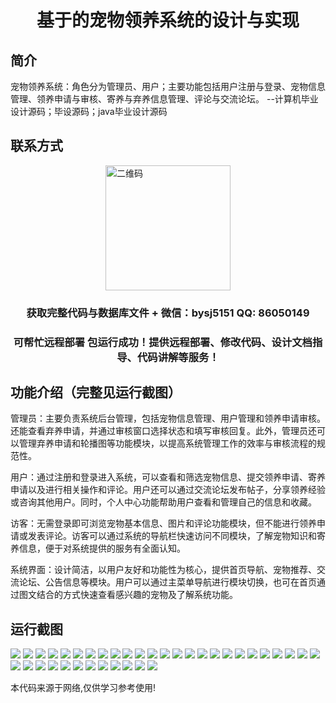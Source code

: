 <p><h1 align="center">基于的宠物领养系统的设计与实现</h1></p>

## 简介
宠物领养系统：角色分为管理员、用户；主要功能包括用户注册与登录、宠物信息管理、领养申请与审核、寄养与弃养信息管理、评论与交流论坛。    --计算机毕业设计源码；毕设源码；java毕业设计源码


## 联系方式
<img src="https://bs-1329754181.cos.ap-shanghai.myqcloud.com/wx.jpg" alt="二维码" style="display: block; margin: 0 auto;" width="200px">
<p><h3 align="center">获取完整代码与数据库文件 + 微信：bysj5151 QQ: 86050149</h3></p>
<p><h3 align="center">可帮忙远程部署 包运行成功！提供远程部署、修改代码、设计文档指导、代码讲解等服务！</h3></p>

## 功能介绍（完整见运行截图）
管理员：主要负责系统后台管理，包括宠物信息管理、用户管理和领养申请审核。还能查看弃养申请，并通过审核窗口选择状态和填写审核回复。此外，管理员还可以管理弃养申请和轮播图等功能模块，以提高系统管理工作的效率与审核流程的规范性。

用户：通过注册和登录进入系统，可以查看和筛选宠物信息、提交领养申请、寄养申请以及进行相关操作和评论。用户还可以通过交流论坛发布帖子，分享领养经验或咨询其他用户。同时，个人中心功能帮助用户查看和管理自己的信息和收藏。

访客：无需登录即可浏览宠物基本信息、图片和评论功能模块，但不能进行领养申请或发表评论。访客可以通过系统的导航栏快速访问不同模块，了解宠物知识和寄养信息，便于对系统提供的服务有全面认知。

系统界面：设计简洁，以用户友好和功能性为核心，提供首页导航、宠物推荐、交流论坛、公告信息等模块。用户可以通过主菜单导航进行模块切换，也可在首页通过图文结合的方式快速查看感兴趣的宠物及了解系统功能。


## 运行截图
![](https://bs-1329754181.cos.ap-shanghai.myqcloud.com/ssm/PetAdoptionSystem1/img/001.jpg)
![](https://bs-1329754181.cos.ap-shanghai.myqcloud.com/ssm/PetAdoptionSystem1/img/002.jpg)
![](https://bs-1329754181.cos.ap-shanghai.myqcloud.com/ssm/PetAdoptionSystem1/img/003.jpg)
![](https://bs-1329754181.cos.ap-shanghai.myqcloud.com/ssm/PetAdoptionSystem1/img/004.jpg)
![](https://bs-1329754181.cos.ap-shanghai.myqcloud.com/ssm/PetAdoptionSystem1/img/005.jpg)
![](https://bs-1329754181.cos.ap-shanghai.myqcloud.com/ssm/PetAdoptionSystem1/img/006.jpg)
![](https://bs-1329754181.cos.ap-shanghai.myqcloud.com/ssm/PetAdoptionSystem1/img/007.jpg)
![](https://bs-1329754181.cos.ap-shanghai.myqcloud.com/ssm/PetAdoptionSystem1/img/008.jpg)
![](https://bs-1329754181.cos.ap-shanghai.myqcloud.com/ssm/PetAdoptionSystem1/img/009.jpg)
![](https://bs-1329754181.cos.ap-shanghai.myqcloud.com/ssm/PetAdoptionSystem1/img/010.jpg)
![](https://bs-1329754181.cos.ap-shanghai.myqcloud.com/ssm/PetAdoptionSystem1/img/011.jpg)
![](https://bs-1329754181.cos.ap-shanghai.myqcloud.com/ssm/PetAdoptionSystem1/img/012.jpg)
![](https://bs-1329754181.cos.ap-shanghai.myqcloud.com/ssm/PetAdoptionSystem1/img/013.jpg)
![](https://bs-1329754181.cos.ap-shanghai.myqcloud.com/ssm/PetAdoptionSystem1/img/014.jpg)
![](https://bs-1329754181.cos.ap-shanghai.myqcloud.com/ssm/PetAdoptionSystem1/img/015.jpg)
![](https://bs-1329754181.cos.ap-shanghai.myqcloud.com/ssm/PetAdoptionSystem1/img/016.jpg)
![](https://bs-1329754181.cos.ap-shanghai.myqcloud.com/ssm/PetAdoptionSystem1/img/017.jpg)
![](https://bs-1329754181.cos.ap-shanghai.myqcloud.com/ssm/PetAdoptionSystem1/img/018.jpg)
![](https://bs-1329754181.cos.ap-shanghai.myqcloud.com/ssm/PetAdoptionSystem1/img/019.jpg)
![](https://bs-1329754181.cos.ap-shanghai.myqcloud.com/ssm/PetAdoptionSystem1/img/020.jpg)
![](https://bs-1329754181.cos.ap-shanghai.myqcloud.com/ssm/PetAdoptionSystem1/img/021.jpg)
![](https://bs-1329754181.cos.ap-shanghai.myqcloud.com/ssm/PetAdoptionSystem1/img/022.jpg)
![](https://bs-1329754181.cos.ap-shanghai.myqcloud.com/ssm/PetAdoptionSystem1/img/023.jpg)
![](https://bs-1329754181.cos.ap-shanghai.myqcloud.com/ssm/PetAdoptionSystem1/img/024.jpg)
![](https://bs-1329754181.cos.ap-shanghai.myqcloud.com/ssm/PetAdoptionSystem1/img/025.jpg)
![](https://bs-1329754181.cos.ap-shanghai.myqcloud.com/ssm/PetAdoptionSystem1/img/026.jpg)
![](https://bs-1329754181.cos.ap-shanghai.myqcloud.com/ssm/PetAdoptionSystem1/img/027.jpg)
![](https://bs-1329754181.cos.ap-shanghai.myqcloud.com/ssm/PetAdoptionSystem1/img/028.jpg)
![](https://bs-1329754181.cos.ap-shanghai.myqcloud.com/ssm/PetAdoptionSystem1/img/029.jpg)
![](https://bs-1329754181.cos.ap-shanghai.myqcloud.com/ssm/PetAdoptionSystem1/img/030.jpg)
![](https://bs-1329754181.cos.ap-shanghai.myqcloud.com/ssm/PetAdoptionSystem1/img/031.jpg)
![](https://bs-1329754181.cos.ap-shanghai.myqcloud.com/ssm/PetAdoptionSystem1/img/032.jpg)
![](https://bs-1329754181.cos.ap-shanghai.myqcloud.com/ssm/PetAdoptionSystem1/img/033.jpg)
![](https://bs-1329754181.cos.ap-shanghai.myqcloud.com/ssm/PetAdoptionSystem1/img/034.jpg)
![](https://bs-1329754181.cos.ap-shanghai.myqcloud.com/ssm/PetAdoptionSystem1/img/035.jpg)
![](https://bs-1329754181.cos.ap-shanghai.myqcloud.com/ssm/PetAdoptionSystem1/img/036.jpg)
![](https://bs-1329754181.cos.ap-shanghai.myqcloud.com/ssm/PetAdoptionSystem1/img/037.jpg)

<p>本代码来源于网络,仅供学习参考使用!</p>
